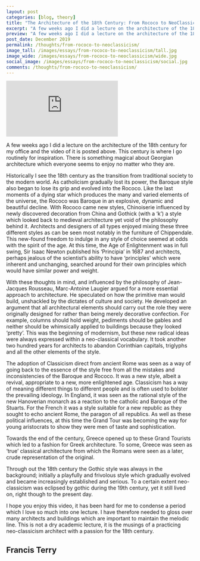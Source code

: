 ```yaml
---
layout: post
categories: [blog, theory]
title: "The Architecture of the 18th Century: From Rococo to NeoClassicism"
excerpt: "A few weeks ago I did a lecture on the architecture of the 18th century. This century is where I go routinely for inspiration. There is something magical about Georgian architecture which everyone seems to enjoy no matter who they are."
preview: "A few weeks ago I did a lecture on the architecture of the 18th century. This century is where I go routinely for inspiration. There is something magical about Georgian architecture which everyone seems to enjoy no matter who they are."
post_date: December 2019
permalink: /thoughts/from-rococo-to-neoclassicism/
image_tall: /images/essays/from-rococo-to-neoclassicism/tall.jpg
image_wide: /images/essays/from-rococo-to-neoclassicism/wide.jpg
social_image: /images/essays/from-rococo-to-neoclassicism/social.jpg
comments: /thoughts/from-rococo-to-neoclassicism/
---
```


<!--<ul class="list">
	<li class="full">
		<a class="fancybox" data-fancybox-type="iframe" href="https://www.youtube.com/embed/LzwJhQL8K6Y?rel=0&autoplay=1">
			<img src="/images/essays/from-rococo-to-neoclassicism/01-play.jpg" alt="{{ page.title }}" />
		</a>
	</li>
</ul>-->

<div class="videoWrapper">
	<iframe src="https://www.youtube.com/embed/LzwJhQL8K6Y" frameborder="0" allow="autoplay; encrypted-media" allowfullscreen></iframe>
</div>

A few weeks ago I did a lecture on the architecture of the 18th century for my office and the video of it is posted above. This century is where I go routinely for inspiration. There is something magical about Georgian architecture which everyone seems to enjoy no matter who they are.

Historically I see the 18th century as the transition from traditional society to the modern world. As catholicism gradually lost its power, the Baroque style also began to lose its grip and evolved into the Rococo. Like the last moments of a dying star which produces the many and varied elements of the universe, the Rococo was Baroque in an explosive, dynamic and beautiful decline. With Rococo came new styles, Chinoiserie influenced by newly discovered decoration from China and Gothick (with a ‘k’) a style which looked back to medieval architecture yet void of the philosophy behind it. Architects and designers of all types enjoyed mixing these three different styles as can be seen most notably in the furniture of Chippendale. This new-found freedom to indulge in any style of choice seemed at odds with the spirit of the age. At this time, the Age of Enlightenment was in full swing, Sir Isaac Newton published his ‘Principia’ in 1687 and architects, perhaps jealous of the scientist’s ability to have ‘principles’ which were inherent and unchanging, searched around for their own principles which would have similar power and weight.

With these thoughts in mind, and influenced by the philosophy of Jean-Jacques Rousseau, Marc-Antoine Laugier argued for a more essential approach to architecture. He speculated on how the primitive man would build, unshackled by the dictates of culture and society. He developed an argument that all architectural elements should carry out the role they were originally designed for rather than being merely decorative confection. For example, columns should hold weight, pediments should be gables and neither should be whimsically applied to buildings because they looked ‘pretty’. This was the beginning of modernism, but these new radical ideas were always expressed within a neo-classical vocabulary. It took another two hundred years for architects to abandon Corinthian capitals, triglyphs and all the other elements of the style.

The adoption of Classicism direct from ancient Rome was seen as a way of going back to the essence of the style free from all the mistakes and inconsistencies of the Baroque and Rococo. It was a new style, albeit a revival, appropriate to a new, more enlightened age. Classicism has a way of meaning different things to different people and is often used to bolster the prevailing ideology. In England, it was seen as the rational style of the new Hanoverian monarch as a reaction to the catholic and Baroque of the Stuarts. For the French it was a style suitable for a new republic as they sought to echo ancient Rome, the paragon of all republics. As well as these political influences, at this time the Grand Tour was becoming the way for young aristocrats to show they were men of taste and sophistication.

Towards the end of the century, Greece opened up to these Grand Tourists which led to a fashion for Greek architecture. To some, Greece was seen as ‘true’ classical architecture from which the Romans were seen as a later, crude representation of the original.

Through out the 18th century the Gothic style was always in the background; initially a playfully and frivolous style which gradually evolved and became increasingly established and serious. To a certain extent neo-classicism was eclipsed by gothic during the 19th century, yet it still lived on, right though to the present day. 

I hope you enjoy this video, it has been hard for me to condense a period which I love so much into one lecture. I have therefore needed to gloss over many architects and buildings which are important to maintain the melodic line. This is not a dry academic lecture, it is the musings of a practicing neo-classicism architect with a passion for the 18th century.

## Francis Terry